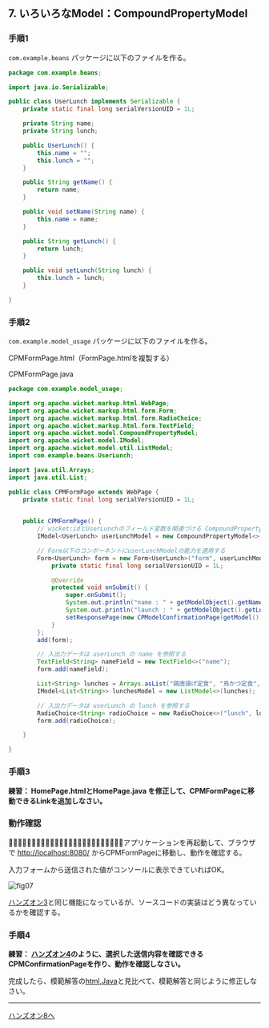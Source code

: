 ## 7. いろいろなModel：CompoundPropertyModel

### 手順1

`com.example.beans` パッケージに以下のファイルを作る。

```java
package com.example.beans;

import java.io.Serializable;

public class UserLunch implements Serializable {
	private static final long serialVersionUID = 1L;

	private String name;
	private String lunch;

	public UserLunch() {
		this.name = "";
		this.lunch = "";
	}

	public String getName() {
		return name;
	}

	public void setName(String name) {
		this.name = name;
	}

	public String getLunch() {
		return lunch;
	}

	public void setLunch(String lunch) {
		this.lunch = lunch;
	}

}
```

### 手順2

`com.example.model_usage` パッケージに以下のファイルを作る。

CPMFormPage.html（FormPage.htmlを複製する）

CPMFormPage.java

```java
package com.example.model_usage;

import org.apache.wicket.markup.html.WebPage;
import org.apache.wicket.markup.html.form.Form;
import org.apache.wicket.markup.html.form.RadioChoice;
import org.apache.wicket.markup.html.form.TextField;
import org.apache.wicket.model.CompoundPropertyModel;
import org.apache.wicket.model.IModel;
import org.apache.wicket.model.util.ListModel;
import com.example.beans.UserLunch;

import java.util.Arrays;
import java.util.List;

public class CPMFormPage extends WebPage {
	private static final long serialVersionUID = 1L;

	
	public CPMFormPage() {
		// wicket:idとUserLunchのフィールド変数を関連づける CompoundPropertyModel を準備
		IModel<UserLunch> userLunchModel = new CompoundPropertyModel<>(new UserLunch());

		// Form以下のコンポーネントにuserLunchModelの能力を適用する
		Form<UserLunch> form = new Form<UserLunch>("form", userLunchModel) {
			private static final long serialVersionUID = 1L;

			@Override
			protected void onSubmit() {
				super.onSubmit();
				System.out.println("name : " + getModelObject().getName());
				System.out.println("launch : " + getModelObject().getLunch());
				setResponsePage(new CPModelConfirmationPage(getModel()));
			}
		};
		add(form);

		// 入出力データは userLunch の name を参照する
		TextField<String> nameField = new TextField<>("name");
		form.add(nameField);

		List<String> lunches = Arrays.asList("鶏唐揚げ定食", "鳥かつ定食", "鳥ガーリック定食");
		IModel<List<String>> lunchesModel = new ListModel<>(lunches);

		// 入出力データは userLunch の lunch を参照する
		RadioChoice<String> radioChoice = new RadioChoice<>("lunch", lunchesModel);
		form.add(radioChoice);

	}

}
```

### 手順3

**練習： HomePage.htmlとHomePage.java を修正して、CPMFormPageに移動できるLinkを追加しなさい。**

### 動作確認

􏰘􏰙􏰒􏰏􏰚􏰎􏰛􏰁􏰑􏰜􏰝􏰉􏰊􏰞􏰟􏰈􏰐􏰌􏰓􏰠􏰠􏰄􏰍􏰡􏰀アプリケーションを再起動して、ブラウザで [http://localhost:8080/](http://localhost:8080/)  からCPMFormPageに移動し、動作を確認する。

入力フォームから送信された値がコンソールに表示できていればOK。

![fig07](./fig07.png)

[ハンズオン3](HandsOn03.md)と同じ機能になっているが、ソースコードの実装はどう異なっているかを確認する。

### 手順4

**練習： [ハンズオン4](HandsOn04.md)のように、選択した送信内容を確認できるCPMConfirmationPageを作り、動作を確認しなさい。**

完成したら、模範解答の[html](../src/main/java/com/example/model_usage/CPMConfirmationPage.html),[Java](../src/main/java/com/example/model_usage/CPMConfirmationPage.java)と見比べて、模範解答と同じように修正しなさい。

----

[ハンズオン8へ](./HandsOn08.md)
